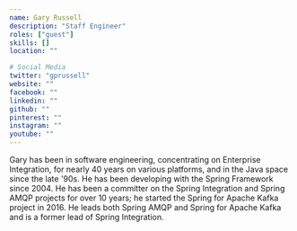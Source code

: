 ```yaml
---
name: Gary Russell
description: "Staff Engineer"
roles: ["guest"]
skills: []
location: ""

# Social Media
twitter: "gprussell"
website: ""
facebook: ""
linkedin: ""
github: ""
pinterest: ""
instagram: ""
youtube: ""
---
```

<!-- markdownlint-disable MD041-->
Gary has been in software engineering, concentrating on Enterprise Integration, for nearly 40 years on various platforms, and in the Java space since the late '90s. He has been developing with the Spring Framework since 2004. He has been a committer on the Spring Integration and Spring AMQP projects for over 10 years; he started the Spring for Apache Kafka project in 2016. He leads both Spring AMQP and Spring for Apache Kafka and is a former lead of Spring Integration.